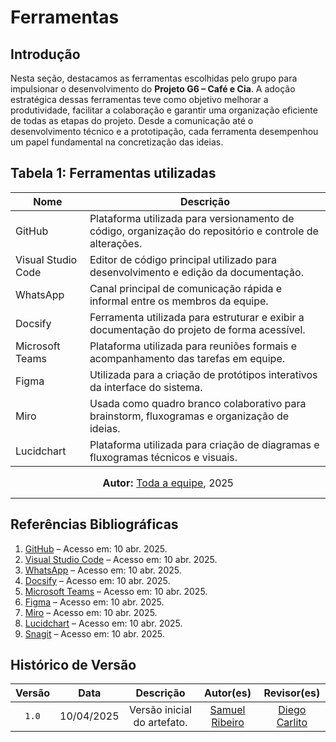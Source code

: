 # Ferramentas

## Introdução

Nesta seção, destacamos as ferramentas escolhidas pelo grupo para impulsionar o desenvolvimento do **Projeto G6 – Café e Cia**. A adoção estratégica dessas ferramentas teve como objetivo melhorar a produtividade, facilitar a colaboração e garantir uma organização eficiente de todas as etapas do projeto. Desde a comunicação até o desenvolvimento técnico e a prototipação, cada ferramenta desempenhou um papel fundamental na concretização das ideias.

## Tabela 1: Ferramentas utilizadas

<div align="center">

| Nome               | Descrição                                                                 |
|--------------------|---------------------------------------------------------------------------|
| GitHub             | Plataforma utilizada para versionamento de código, organização do repositório e controle de alterações. |
| Visual Studio Code | Editor de código principal utilizado para desenvolvimento e edição da documentação. |
| WhatsApp           | Canal principal de comunicação rápida e informal entre os membros da equipe. |
| Docsify            | Ferramenta utilizada para estruturar e exibir a documentação do projeto de forma acessível. |
| Microsoft Teams    | Plataforma utilizada para reuniões formais e acompanhamento das tarefas em equipe. |
| Figma              | Utilizada para a criação de protótipos interativos da interface do sistema. |
| Miro               | Usada como quadro branco colaborativo para brainstorm, fluxogramas e organização de ideias. |
| Lucidchart         | Plataforma utilizada para criação de diagramas e fluxogramas técnicos e visuais. |

</div>

<font size="3"><p style="text-align: center"><b>Autor:</b>  [Toda a equipe](), 2025</p></font>

---

## Referências Bibliográficas

1. [GitHub](https://github.com) – Acesso em: 10 abr. 2025.  
2. [Visual Studio Code](https://code.visualstudio.com/) – Acesso em: 10 abr. 2025.  
3. [WhatsApp](https://www.whatsapp.com/?lang=pt_BR) – Acesso em: 10 abr. 2025.  
4. [Docsify](https://docsify.js.org/#/) – Acesso em: 10 abr. 2025.  
5. [Microsoft Teams](https://teams.microsoft.com) – Acesso em: 10 abr. 2025.  
6. [Figma](https://www.figma.com/) – Acesso em: 10 abr. 2025.  
7. [Miro](https://miro.com/) – Acesso em: 10 abr. 2025.  
8. [Lucidchart](https://lucid.app/) – Acesso em: 10 abr. 2025.  
9. [Snagit](https://www.techsmith.com/screen-capture.html) – Acesso em: 10 abr. 2025.


## Histórico de Versão

| Versão | Data | Descrição | Autor(es) | Revisor(es) |
| :-: | :-: | :-: | :-: | :-: |
| `1.0` | 10/04/2025  | Versão inicial do artefato. | [Samuel Ribeiro](https://github.com/SamuelRicosta)| [Diego Carlito](https://github.com/DiegoCarlito) |
